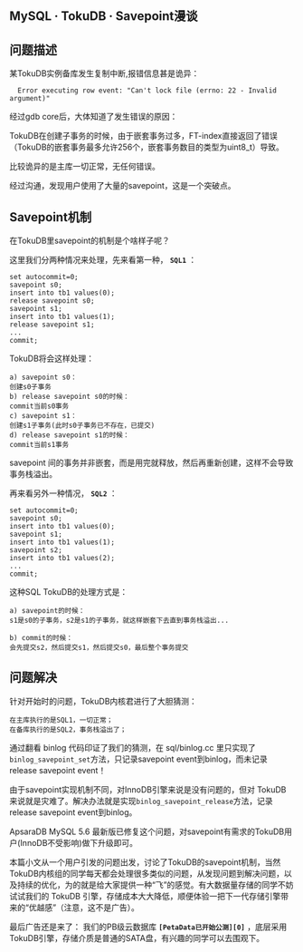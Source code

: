 ## MySQL · TokuDB · Savepoint漫谈


    
## 问题描述


某TokuDB实例备库发生复制中断,报错信息甚是诡异：  

```LANG
  Error executing row event: "Can't lock file (errno: 22 - Invalid argument)"

```


经过gdb core后，大体知道了发生错误的原因：  


TokuDB在创建子事务的时候，由于嵌套事务过多，FT-index直接返回了错误（TokuDB的嵌套事务最多允许256个，嵌套事务数目的类型为uint8_t）导致。  


比较诡异的是主库一切正常，无任何错误。  


经过沟通，发现用户使用了大量的savepoint，这是一个突破点。  

## Savepoint机制


在TokuDB里savepoint的机制是个啥样子呢？  


这里我们分两种情况来处理，先来看第一种， **`SQL1`** ：  

```LANG
set autocommit=0;
savepoint s0;
insert into tb1 values(0);
release savepoint s0;
savepoint s1;
insert into tb1 values(1);
release savepoint s1;
...
commit;

```


TokuDB将会这样处理：  

```LANG
a) savepoint s0：
创建s0子事务
b) release savepoint s0的时候：
commit当前s0事务
c) savepoint s1：
创建s1子事务(此时s0子事务已不存在，已提交)
d) release savepoint s1的时候：
commit当前s1事务

```

savepoint 间的事务并非嵌套，而是用完就释放，然后再重新创建，这样不会导致事务栈溢出。  


再来看另外一种情况， **`SQL2`** ：  

```LANG
set autocommit=0;
savepoint s0;
insert into tb1 values(0);
savepoint s1;
insert into tb1 values(1);
savepoint s2;
insert into tb1 values(2);
...
commit;

```


这种SQL TokuDB的处理方式是：  

```LANG
a) savepoint的时候：
s1是s0的子事务，s2是s1的子事务，就这样嵌套下去直到事务栈溢出...

b) commit的时候：
会先提交s2，然后提交s1，然后提交s0，最后整个事务提交

```

## 问题解决


针对开始时的问题，TokuDB内核君进行了大胆猜测：  

```LANG
在主库执行的是SQL1，一切正常；
在备库执行的是SQL2，事务栈溢出了；

```


通过翻看 binlog 代码印证了我们的猜测，在 sql/binlog.cc 里只实现了`binlog_savepoint_set`方法，只记录savepoint event到binlog，而未记录release savepoint event！  


由于savepoint实现机制不同，对InnoDB引擎来说是没有问题的，但对 TokuDB 来说就是灾难了。解决办法就是实现`binlog_savepoint_release`方法，记录release savepoint event到binlog。  


ApsaraDB MySQL 5.6 最新版已修复这个问题，对savepoint有需求的TokuDB用户(InnoDB不受影响)做下升级即可。  


本篇小文从一个用户引发的问题出发，讨论了TokuDB的savepoint机制，当然TokuDB内核组的同学每天都会处理很多类似的问题，从发现问题到解决问题，以及持续的优化，为的就是给大家提供一种“飞”的感觉。有大数据量存储的同学不妨试试我们的 TokuDB 引擎，存储成本大大降低，顺便体验一把下一代存储引擎带来的“优越感”（注意，这不是广告）。  


最后广告还是来了：
我们的PB级云数据库 **`[PetaData已开始公测][0]`** ，底层采用TokuDB引擎，存储介质是普通的SATA盘，有兴趣的同学可以去围观下。  


[0]: https://www.aliyun.com/product/petadata
